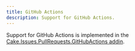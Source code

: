 ```yaml
---
title: GitHub Actions
description: Support for GitHub Actions.
---
```


Support for GitHub Actions is implemented in the
[Cake.Issues.PullRequests.GitHubActions addin](https://www.nuget.org/packages/Cake.Issues.PullRequests.GitHubActions).
